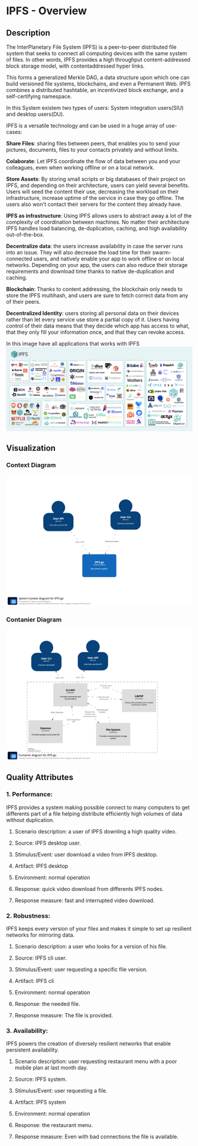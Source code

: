 # IPFS - Overview

## Description

The InterPlanetary File System (IPFS) is a peer-to-peer
distributed file system that seeks to connect all computing devices with the same system of files. In other words, IPFS provides a high throughput content-addressed block storage model, with contentaddressed hyper links.

This forms a generalized Merkle DAG, a data structure upon which one can build versioned file systems, blockchains, and even a Permanent Web. IPFS combines a distributed hashtable, an incentivized block exchange, and a self-certifying namespace.

In this System existem two types of users: System integration users(SIU) and desktop users(DU).

IPFS is a versatile technology and can be used in a huge array of use-cases:

**Share Files**: sharing files between peers, that enables you to send your pictures, documents, files to your contacts privately and without limits.

**Colaborate**: Let IPFS coordinate the flow of data between you and your colleagues, even when working offline or on a local network.

**Store Assets**: By storing small scripts or big databases of their project on IPFS, and depending on their architecture, users can yield several benefits. Users will seed the content their use, decreasing the workload on their infrastructure, increase uptime of the service in case they go offline. The users also won't contact their servers for the content they already have.

**IPFS as infrastructure**: Using IPFS allows users to abstract away a lot of the complexity of coordination between machines. No matter their architecture IPFS handles load balancing, de-duplication, caching, and high availability out-of-the-box.

**Decentralize data**: the users increase availability in case the server runs into an issue. They will also decrease the load time for their swarm-connected users, and natively enable your app to work offline or on local networks. Depending on your app, the users can also reduce their storage requirements and download time thanks to native de-duplication and caching.

**Blockchain**: Thanks to content addressing, the blockchain only needs to store the IPFS multihash, and users are sure to fetch correct data from any of their peers.

**Decentralized Identity**: users storing all personal data on their devices rather than let every service use store a partial copy of it. Users having control of their data means that they decide which app has access to what, that they only fill your information once, and that they can revoke access.

In this image have all applications that works with IPFS
![alt text](assets/ipfs-applications-diagram.png "Image Example")

## Visualization

### Context Diagram

![alt text](assets/container.jpeg "Image Example")
### Contanier Diagram

![alt text](assets/context.jpeg "Image Example")

## Quality Attributes

### 1. Performance: 

IPFS provides a system making possible connect to many computers to get differents part of a file helping distribute efficiently high volumes of data without duplication.

1. Scenario description: a user of IPFS downling a high quality video.

2. Source: IPFS desktop user.

3. Stimulus/Event: user download a video from IPFS desktop.

4. Artifact: IPFS desktop

5. Environment: normal operation

6. Response: quick video download from differents IPFS nodes.

7. Response measure: fast and interrupted video download.

### 2. Robustness: 

IPFS keeps every version of your files and makes it simple to set up resilient networks for mirroring data.

1. Scenario description: a user who looks for a version of his file.

2. Source: IPFS cli user.

3. Stimulus/Event: user requesting a specific file version.

4. Artifact: IPFS cli

5. Environment: normal operation

6. Response: the needed file.

7. Response measure: The file is provided.


### 3. Availability: 

IPFS powers the creation of diversely resilient networks that enable persistent availability.

1. Scenario description: user requesting restaurant menu with a poor mobile plan at last month day.

2. Source: IPFS system.

3. Stimulus/Event: user requesting a file.

4. Artifact: IPFS system

5. Environment: normal operation

6. Response: the restaurant menu.

7. Response measure: Even with bad connections the file is available.

